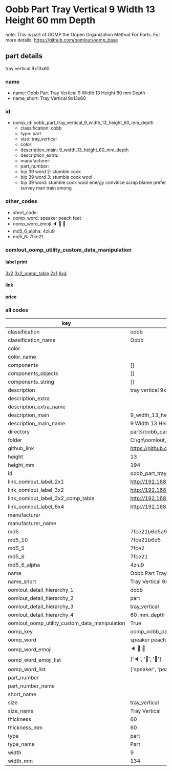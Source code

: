 # Oobb Part Tray Vertical 9 Width 13 Height 60 mm Depth  

note: This is part of OOMP the Oopen Organization Method For Parts. For more details: https://github.com/oomlout/oomp_base

##  part details
  



tray vertical 9x13x60



### name
* name: Oobb Part Tray Vertical 9 Width 13 Height 60 mm Depth
* name_short: Tray Vertical 9x13x60 
### id
* oomp_id: oobb_part_tray_vertical_9_width_13_height_60_mm_depth
  * classification: oobb
  * type: part
  * size: tray_vertical
  * color: 
  * description_main: 9_width_13_height_60_mm_depth
  * description_extra: 
  * manufacturer: 
  * part_number: 
  * bip 39 word 2: stumble cook
  * bip 39 word 3: stumble cook wool
  * bip 39 word: stumble cook wool energy convince scrap blame prefer survey man train among

### other_codes
* short_code: 
* oomp_word: speaker peach feet
* oomp_word_emoji :speaker: :peach: :feet:
* md5_6_alpha: 4ziu9
* md5_6: 7fce21






### oomlout_oomp_utility_custom_data_manipulation
#### label print
[3x2](http://192.168.1.245:1112/?label=oomp%204ziu9)
[3x2_oomp_table](http://192.168.1.108:1112/?label=oomp%204ziu9)
[2x1](http://192.168.1.242:1112/?label=oomp%204ziu9)
[6x4](http://192.168.1.55:1112/?label=oomp%204ziu9)    

#### link

                              

#### price







### all codes 
| key | value |  
| --- | --- |  
| classification | oobb |  
| classification_name | Oobb |  
| color |  |  
| color_name |  |  
| components | [] |  
| components_objects | [] |  
| components_string | [] |  
| description | tray vertical 9x13x60 |  
| description_extra |  |  
| description_extra_name |  |  
| description_main | 9_width_13_height_60_mm_depth |  
| description_main_name | 9 Width 13 Height 60 mm Depth |  
| directory | parts/oobb_part_tray_vertical_9_width_13_height_60_mm_depth |  
| folder | C:\gh\oomlout_oobb_version_4_generated_parts\parts\oobb_part_tray_vertical_9_width_13_height_60_mm_depth |  
| github_link | https://github.com/oomlout/oomlout_oomp_part_src/tree/main/parts/oobb_part_tray_vertical_9_width_13_height_60_mm_depth |  
| height | 13 |  
| height_mm | 194 |  
| id | oobb_part_tray_vertical_9_width_13_height_60_mm_depth |  
| link_oomlout_label_2x1 | http://192.168.1.242:1112/?label=oomp%204ziu9 |  
| link_oomlout_label_3x2 | http://192.168.1.245:1112/?label=oomp%204ziu9 |  
| link_oomlout_label_3x2_oomp_table | http://192.168.1.108:1112/?label=oomp%204ziu9 |  
| link_oomlout_label_6x4 | http://192.168.1.55:1112/?label=oomp%204ziu9 |  
| manufacturer |  |  
| manufacturer_name |  |  
| md5 | 7fce21b6d5a9c2e70597c4a1fa8beebd |  
| md5_10 | 7fce21b6d5 |  
| md5_5 | 7fce2 |  
| md5_6 | 7fce21 |  
| md5_6_alpha | 4ziu9 |  
| name | Oobb Part Tray Vertical 9 Width 13 Height 60 mm Depth |  
| name_short | Tray Vertical 9x13x60  |  
| oomlout_detail_hierarchy_1 | oobb |  
| oomlout_detail_hierarchy_2 | part |  
| oomlout_detail_hierarchy_3 | tray_vertical |  
| oomlout_detail_hierarchy_4 | 60_mm_depth |  
| oomlout_oomp_utility_custom_data_manipulation | True |  
| oomp_key | oomp_oobb_part_tray_vertical_9_width_13_height_60_mm_depth |  
| oomp_word | speaker peach feet |  
| oomp_word_emoji | :speaker: :peach: :feet: |  
| oomp_word_emoji_list | [':speaker:', ':peach:', ':feet:'] |  
| oomp_word_list | ['speaker', 'peach', 'feet'] |  
| part_number |  |  
| part_number_name |  |  
| short_name |  |  
| size | tray_vertical |  
| size_name | Tray Vertical |  
| thickness | 60 |  
| thickness_mm | 60 |  
| type | part |  
| type_name | Part |  
| width | 9 |  
| width_mm | 134 |  
